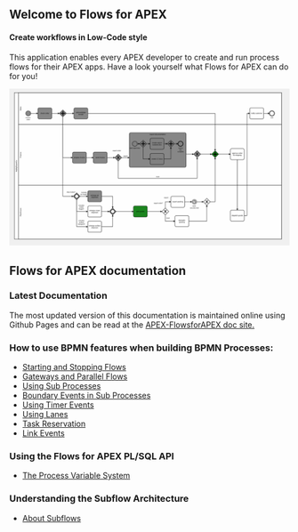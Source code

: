 ## Welcome to Flows for APEX

#### Create workflows in Low-Code style

This application enables every APEX developer to create and run process flows for their APEX apps. Have a look yourself what Flows for APEX can do for you!

![Example Process running](images/runningMyBigShippingExample.png)

## Flows for APEX documentation

### Latest Documentation

The most updated version of this documentation is maintained online using Github Pages and can be read at the [APEX-FlowsforAPEX doc site.](https://mt-ag.github.io/apex-flowsforapex/)

### How to use BPMN features when building BPMN Processes:

- [Starting and Stopping Flows](StartingAndStoppingFlows.md)
- [Gateways and Parallel Flows](GatewaysAndParallelFlows.md)
- [Using Sub Processes](SubProcesses.md)
- [Boundary Events in Sub Processes](behaviourOfBoundaryEventsInSubProcesses.md)
- [Using Timer Events](UsingTimerEvents.md)
- [Using Lanes](UsingLanes.md)
- [Task Reservation](reservations.md)
- [Link Events](linkEvents.md)

### Using the Flows for APEX PL/SQL API

- [The Process Variable System](processVariables.md)

### Understanding the Subflow Architecture

- [About Subflows](AboutSubflows.md)
